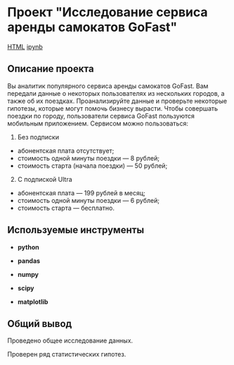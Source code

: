 # Проект "Исследование сервиса аренды самокатов GoFast"

[HTML](https://github.com/AVRotaev/Portfolio/blob/main/GoFast_service/Project_GoFast_service_Hypothesis_check.html) [ipynb](https://github.com/AVRotaev/Portfolio/blob/main/GoFast_service/Project_GoFast_service_Hypothesis_check.ipynb)

## Описание проекта

Вы аналитик популярного сервиса аренды самокатов GoFast. Вам передали данные о некоторых пользователях из нескольких городов, а также об их поездках. Проанализируйте данные и проверьте некоторые гипотезы, которые могут помочь бизнесу вырасти.
Чтобы совершать поездки по городу, пользователи сервиса GoFast пользуются мобильным приложением. Сервисом можно пользоваться:

1. Без подписки
- абонентская плата отсутствует;
- стоимость одной минуты поездки — 8 рублей;
- стоимость старта (начала поездки) — 50 рублей;

2. С подпиской Ultra
- абонентская плата — 199 рублей в месяц;
- стоимость одной минуты поездки — 6 рублей;
- стоимость старта — бесплатно.

## Используемые инструменты

- **python**

- **pandas**

- **numpy**

- **scipy**

- **matplotlib**

## Общий вывод

Проведено общее исследование данных.

Проверен ряд статистических гипотез.
